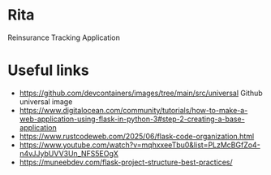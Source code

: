 # Rita
Reinsurance Tracking Application

# Useful links
- https://github.com/devcontainers/images/tree/main/src/universal  Github universal image
- https://www.digitalocean.com/community/tutorials/how-to-make-a-web-application-using-flask-in-python-3#step-2-creating-a-base-application
- https://www.rustcodeweb.com/2025/06/flask-code-organization.html
- https://www.youtube.com/watch?v=mqhxxeeTbu0&list=PLzMcBGfZo4-n4vJJybUVV3Un_NFS5EOgX
- https://muneebdev.com/flask-project-structure-best-practices/
